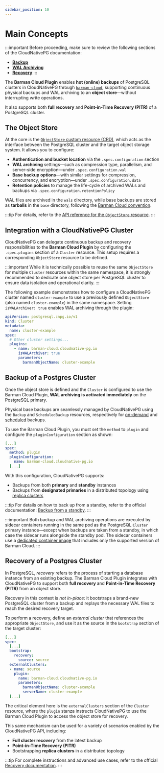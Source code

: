 ```yaml
---
sidebar_position: 10
---
```


# Main Concepts

<!-- SPDX-License-Identifier: CC-BY-4.0 -->

:::important
Before proceeding, make sure to review the following sections of the
CloudNativePG documentation:

- [**Backup**](https://cloudnative-pg.io/documentation/current/backup/)
- [**WAL Archiving**](https://cloudnative-pg.io/documentation/current/wal_archiving/)
- [**Recovery**](https://cloudnative-pg.io/documentation/current/recovery/)
:::

The **Barman Cloud Plugin** enables **hot (online) backups** of PostgreSQL
clusters in CloudNativePG through [`barman-cloud`](https://pgbarman.org),
supporting continuous physical backups and WAL archiving to an **object
store**—without interrupting write operations.

It also supports both **full recovery** and **Point-in-Time Recovery (PITR)**
of a PostgreSQL cluster.

## The Object Store

At the core is the [`ObjectStore` custom resource (CRD)](plugin-barman-cloud.v1.md#objectstorespec),
which acts as the interface between the PostgreSQL cluster and the target
object storage system. It allows you to configure:

- **Authentication and bucket location** via the `.spec.configuration` section
- **WAL archiving** settings—such as compression type, parallelism, and
  server-side encryption—under `.spec.configuration.wal`
- **Base backup options**—with similar settings for compression, concurrency,
  and encryption—under `.spec.configuration.data`
- **Retention policies** to manage the life-cycle of archived WALs and backups
  via `.spec.configuration.retentionPolicy`

WAL files are archived in the `wals` directory, while base backups are stored
as **tarballs** in the `base` directory, following the
[Barman Cloud convention](https://docs.pgbarman.org/cloud/latest/usage/#object-store-layout).

:::tip
For details, refer to the
[API reference for the `ObjectStore` resource](plugin-barman-cloud.v1.md#objectstorespec).
:::

## Integration with a CloudNativePG Cluster

CloudNativePG can delegate continuous backup and recovery responsibilities to
the **Barman Cloud Plugin** by configuring the `.spec.plugins` section of a
`Cluster` resource. This setup requires a corresponding `ObjectStore` resource
to be defined.

:::important
While it is technically possible to reuse the same `ObjectStore` for multiple
`Cluster` resources within the same namespace, it is strongly recommended to
dedicate one object store per PostgreSQL cluster to ensure data isolation and
operational clarity.
:::

The following example demonstrates how to configure a CloudNativePG cluster
named `cluster-example` to use a previously defined `ObjectStore` (also named
`cluster-example`) in the same namespace. Setting `isWALArchiver: true` enables
WAL archiving through the plugin:

```yaml
apiVersion: postgresql.cnpg.io/v1
kind: Cluster
metadata:
  name: cluster-example
spec:
  # Other cluster settings...
  plugins:
    - name: barman-cloud.cloudnative-pg.io
      isWALArchiver: true
      parameters:
        barmanObjectName: cluster-example
```

## Backup of a Postgres Cluster

Once the object store is defined and the `Cluster` is configured to use the
Barman Cloud Plugin, **WAL archiving is activated immediately** on the
PostgreSQL primary.

Physical base backups are seamlessly managed by CloudNativePG using the
`Backup` and `ScheduledBackup` resources, respectively for
[on-demand](https://cloudnative-pg.io/documentation/current/backup/#on-demand-backups)
and
[scheduled](https://cloudnative-pg.io/documentation/current/backup/#scheduled-backups)
backups.

To use the Barman Cloud Plugin, you must set the `method` to `plugin` and
configure the `pluginConfiguration` section as shown:

```yaml
[...]
spec:
  method: plugin
  pluginConfiguration:
    name: barman-cloud.cloudnative-pg.io
  [...]
```

With this configuration, CloudNativePG supports:

- Backups from both **primary** and **standby** instances
- Backups from **designated primaries** in a distributed topology using
  [replica clusters](https://cloudnative-pg.io/documentation/current/replica_cluster/)

:::tip
For details on how to back up from a standby, refer to the official documentation:
[Backup from a standby](https://cloudnative-pg.io/documentation/current/backup/#backup-from-a-standby).
:::

:::important
Both backup and WAL archiving operations are executed by sidecar containers
running in the same pod as the PostgreSQL `Cluster` primary instance—except
when backups are taken from a standby, in which case the sidecar runs alongside
the standby pod.
The sidecar containers use a [dedicated container image](images.md) that
includes only the supported version of Barman Cloud.
:::

## Recovery of a Postgres Cluster

In PostgreSQL, *recovery* refers to the process of starting a database instance
from an existing backup.  The Barman Cloud Plugin integrates with CloudNativePG
to support both **full recovery** and **Point-in-Time Recovery (PITR)** from an
object store.

Recovery in this context is *not in-place*: it bootstraps a brand-new
PostgreSQL cluster from a backup and replays the necessary WAL files to reach
the desired recovery target.

To perform a recovery, define an *external cluster* that references the
appropriate `ObjectStore`, and use it as the source in the `bootstrap` section
of the target cluster:

```yaml
[...]
spec:
  [...]
  bootstrap:
    recovery:
      source: source
  externalClusters:
  - name: source
    plugin:
      name: barman-cloud.cloudnative-pg.io
      parameters:
        barmanObjectName: cluster-example
        serverName: cluster-example
  [...]
```

The critical element here is the `externalClusters` section of the `Cluster`
resource, where the `plugin` stanza instructs CloudNativePG to use the Barman
Cloud Plugin to access the object store for recovery.

This same mechanism can be used for a variety of scenarios enabled by the
CloudNativePG API, including:

* **Full cluster recovery** from the latest backup
* **Point-in-Time Recovery (PITR)**
* Bootstrapping **replica clusters** in a distributed topology

:::tip
For complete instructions and advanced use cases, refer to the official
[Recovery documentation](https://cloudnative-pg.io/documentation/current/recovery/).
:::
